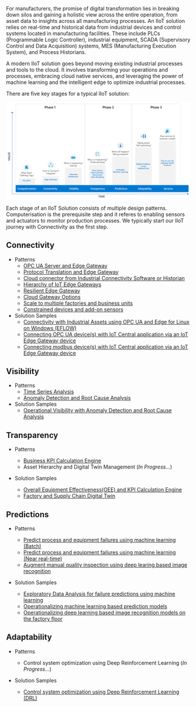 For manufacturers, the promise of digital transformation lies in breaking down silos and gaining a holistic view across the entire operation, from asset data to insights across all manufacturing processes. An IIoT solution relies on real-time and historical data from industrial devices and control systems located in manufacturing facilities. These include PLCs (Programmable Logic Controller), industrial equipment, SCADA (Supervisory Control and Data Acquisition) systems, MES (Manufacturing Execution System), and Process Historians.

A modern IIoT solution goes beyond moving existing industrial processes and tools to the cloud. It involves transforming your operations and processes, embracing cloud native services, and leveraging the power of machine learning and the intelligent edge to optimize industrial processes.

There are five key stages for a typical IIoT solution:

![IIoT Maturity](images/iiot-maturity.png)

Each stage of an IIoT Solution consists of multiple design patterns. Computerisation is the prerequisite step and it referes to enabling sensors and actuators to monitor production processes. We typically start our IIoT journey with Connectivity as the first step.

## Connectivity 
- Patterns
    - [OPC UA Server and Edge Gateway](./iiot-connectivity-patterns.md#opc-ua-server-and-edge-gateway)
    - [Protocol Translation and Edge Gateway](./iiot-connectivity-patterns.md#protocol-translation-and-edge-gateway)
    - [Cloud connector from Industrial Connectivity Software or Historian](./iiot-connectivity-patterns.md#cloud-connector-from-industrial-connectivity-software-or-historian)
    - [Hierarchy of IoT Edge Gateways](./iiot-connectivity-patterns.md#hierarchy-of-iot-edge-gateways)
    - [Resilient Edge Gateway](./iiot-connectivity-patterns.md#resilient-edge-gateway)
    - [Cloud Gateway Options](./iiot-connectivity-patterns.md#cloud-gateway-options)
    - [Scale to multiple factories and business units](./iiot-connectivity-patterns.md#scale-to-multiple-factories-and-business-units)
    - [Constrained devices and add-on sensors](./iiot-connectivity-patterns.md#constrained-devices-and-add-on-sensors)
- Solution Samples
    - [Connectivity with Industrial Assets using OPC UA and Edge for Linux on Windows (EFLOW)](https://github.com/Azure-Samples/industrial-iot-patterns/tree/main/1_Connectivity)
    - [Connecting OPC UA device(s) with IoT Central application via an IoT Edge Gateway device](https://github.com/iot-for-all/iotc-opcua-iotedge-gateway)
    - [Connecting modbus device(s) with IoT Central application via an IoT Edge Gateway device](https://github.com/iot-for-all/iotc-opcua-iotedge-gateway)

## Visibility

- Patterns
    - [Time Series Analysis](./iiot-visibility-patterns.md#time-series-analysis)
    - [Anomaly Detection and Root Cause Analysis](./iiot-visibility-patterns.md#anomaly-detection-and-root-cause-analysis)
- Solution Samples
    - [Operational Visibility with Anomaly Detection and Root Cause Analysis](https://github.com/Azure-Samples/industrial-iot-patterns/tree/main/2_OperationalVisibility)

## Transparency

- Patterns
    - [Business KPI Calculation Engine](./iiot-transparency-patterns.md#business-kpi-calculation-engine)
    - Asset Hierarchy and Digital Twin Management (*In Progress...*)

- Solution Samples
    - [Overall Equipment Effectiveness(OEE) and KPI Calculation Engine](https://github.com/Azure-Samples/industrial-iot-patterns/tree/main/3_OEECalculationEngine)
    - [Factory and Supply Chain Digital Twin](https://github.com/Azure-Samples/industrial-iot-patterns/tree/main/4_FactorySupplyChainTwin)

## Predictions

- Patterns
    - [Predict process and equipment failures using machine learning (Batch)](./iiot-prediction-patterns.md#predict-process-and-equipment-failures-using-machine-learning-batch)
    - [Predict process and equipment failures using machine learning (Near real-time)](./iiot-prediction-patterns.md#predict-process-and-equipment-failures-using-machine-learning-near-real-time)
    - [Augment manual quality inspection using deep learing based image recognition](./iiot-prediction-patterns.md#augment-manual-quality-inspection-using-deep-learing-based-image-recognition)

- Solution Samples
    - [Exploratory Data Analysis for failure predictions using machine learning](https://github.com/Azure-Samples/industrial-iot-patterns/tree/main/5_ExplorationDataAnalysis)
    - [Operationalizing machine learning based prediction models](https://github.com/Azure-Samples/industrial-iot-patterns/tree/main/6_MachineLearningForIIoT)
    - [Operationalizing deep learning based image recognition models on the factory floor](https://github.com/Azure-Samples/industrial-iot-patterns/tree/main/7_ImageRecognitionForIIoT)

## Adaptability 

- Patterns
    - Control system optimization using Deep Reinforcement Learning (*In Progress...*)

- Solution Samples
    - [Control system optimization using Deep Reinforcement Learning (DRL)](https://github.com/Azure-Samples/industrial-iot-patterns/tree/main/8_DeepReinforcementLearningForIIoT)
